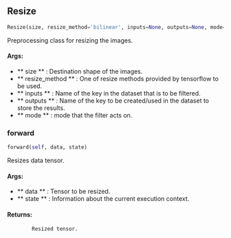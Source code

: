 ## Resize
```python
Resize(size, resize_method='bilinear', inputs=None, outputs=None, mode=None)
```
Preprocessing class for resizing the images.

#### Args:

* ** size ** :  Destination shape of the images.
* ** resize_method ** :  One of resize methods provided by tensorflow to be used.
* ** inputs ** :  Name of the key in the dataset that is to be filtered.
* ** outputs ** :  Name of the key to be created/used in the dataset to store the results.
* ** mode ** :  mode that the filter acts on.

### forward
```python
forward(self, data, state)
```
Resizes data tensor.

#### Args:

* ** data ** :  Tensor to be resized.
* ** state ** :  Information about the current execution context.

#### Returns:
            Resized tensor.        